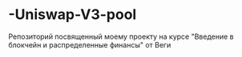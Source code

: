 # -Uniswap-V3-pool
Репозиторий посвященный моему проекту на курсе "Введение в блокчейн и распределенные финансы" от Веги
